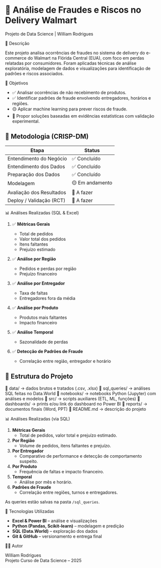 # 🛒 Análise de Fraudes e Riscos no Delivery Walmart  
Projeto de Data Science | William Rodrigues

📌 Descrição

Este projeto analisa ocorrências de fraudes no sistema de delivery do e-commerce do Walmart na Flórida Central (EUA), com foco em perdas relatadas por consumidores. Foram aplicadas técnicas de análise exploratória, modelagem de dados e visualizações para identificação de padrões e riscos associados.


🎯 Objetivos

- ✅ Analisar ocorrências de não recebimento de produtos.
- ✅ Identificar padrões de fraude envolvendo entregadores, horários e regiões.
- 🟡 Aplicar machine learning para prever riscos de fraude.
- 🔲 Propor soluções baseadas em evidências estatísticas com validação experimental.


## 🧠 Metodologia (CRISP-DM)

| Etapa                         | Status       |
|------------------------------|--------------|
| Entendimento do Negócio      | ✅ Concluído  |
| Entendimento dos Dados       | ✅ Concluído  |
| Preparação dos Dados         | ✅ Concluído  |
| Modelagem                    | 🟡 Em andamento |
| Avaliação dos Resultados     | 🔲 A fazer   |
| Deploy / Validação (RCT)     | 🔲 A fazer   |


📊 Análises Realizadas (SQL & Excel)

1. ✅ **Métricas Gerais**  
   - Total de pedidos  
   - Valor total dos pedidos  
   - Itens faltantes  
   - Prejuízo estimado

2. ✅ **Análise por Região**  
   - Pedidos e perdas por região  
   - Prejuízo financeiro

3. ✅ **Análise por Entregador**  
   - Taxa de faltas  
   - Entregadores fora da média

4. ✅ **Análise por Produto**  
   - Produtos mais faltantes  
   - Impacto financeiro

5. ✅ **Análise Temporal**  
   - Sazonalidade de perdas

6. ✅ **Detecção de Padrões de Fraude**  
   - Correlação entre região, entregador e horário


## 📁 Estrutura do Projeto
📁 data/ → dados brutos e tratados (.csv, .xlsx)
📁 sql_queries/ → análises SQL feitas no Data.World
📁 notebooks/ → notebooks Python (Jupyter) com análises e modelos
📁 src/ → scripts auxiliares (ETL, ML, funções)
📁 dashboards/ → prints e/ou link do dashboard no Power BI
📁 reports/ → documentos finais (Word, PPT)
📄 README.md → descrição do projeto


📊 Análises Realizadas (via SQL)

1. **Métricas Gerais**
   - Total de pedidos, valor total e prejuízo estimado.
2. **Por Região**
   - Volume de pedidos, itens faltantes e prejuízo.
3. **Por Entregador**
   - Comparativo de performance e detecção de comportamento suspeito.
4. **Por Produto**
   - Frequência de faltas e impacto financeiro.
5. **Temporal**
   - Análise por mês e horário.
6. **Padrões de Fraude**
   - Correlação entre regiões, turnos e entregadores.

As queries estão salvas na pasta `/sql_queries`.


🚀 Tecnologias Utilizadas

- **Excel & Power BI** – análise e visualizações
- **Python (Pandas, Scikit-learn)** – modelagem e predição
- **SQL (Data.World)** – exploração dos dados
- **Git & GitHub** – versionamento e entrega final


👨‍💻 Autor

William Rodrigues  
Projeto Curso de Data Science – 2025
